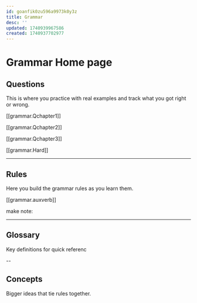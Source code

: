 ```yaml
---
id: goanfik0zu596a9973k0y3z
title: Grammar
desc: ''
updated: 1740939967586
created: 1740937702977
---
```


# Grammar Home page

## Questions
This is where you practice with real examples and track what you got right or wrong.

[[grammar.Qchapter1]]

[[grammar.Qchapter2]] 

[[grammar.Qchapter3]]

[[grammar.Hard]]

---

## Rules
Here you build the grammar rules as you learn them.

[[grammar.auxverb]]



make note:


---

## Glossary
Key definitions for quick referenc

--

## Concepts
Bigger ideas that tie rules together.
